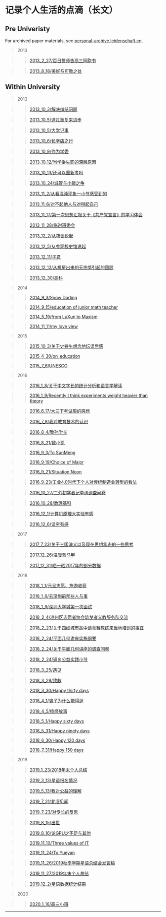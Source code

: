 # 记录个人生活的点滴（长文）

## Pre Univeristy
For archived paper materials, see [personal-archive.leidenschaft.cn](http://personal-archive.leidenschaft.cn).

> 2013

> > [2013_2_27/百日誓师告高三同胞书](2013/百日誓师告高三同胞书（赵丰）.html)

> > [2013_8_18/美好与可敬之处](2013/从别人那里发现美好与可敬之处.html)

## Within University

> 2013

> > [2013_10_3/解决纠结问题](2013/解决纠结问题.html)

> > [2013_10_5/通过重复来进步](2013/通过重复来进步.html)

> > [2013_10_5/大学记事](2013/university_life.html)

> > [2013_10_6/长辛店之行](2013/长辛店之行.html)

> > [2013_10_9/作为学委](2013/作为学委.html)

> > [2013_10_12/当学委失职的深层原因](2013/当学委失职的深层原因.html)

> > [2013_10_13/还可以重新考吗](2013/还可以重新考吗.html)

> > [2013_10_24/城管与小贩之争](2013/城管与小贩之争.html)

> > [2013_11_2/从看混沌现象一小节感受到的](2013/从看混沌现象一小节感受到的.html)

> > [2013_11_6/对不起他人与对得起自己](2013/对不起他人与对得起自己.html)

> > [2013_11_17/第一次思想汇报关于《共产党宣言》的学习体会](2013/第一次思想汇报.html)

> > [2013_11_28/临时班委会](2013/临时班委会.html)

> > [2013_12_2/从夜谈说起](2013/宿舍夜谈.html)

> > [2013_12_5/从参观校史馆说起](2013/从参观校史馆说起.html)

> > [2013_12_11/子君](2013/子君.html)

> > [2013_12_12/从机房出来的无热情引起的回顾](2013/从机房出来的无热情引起的回顾.html)

> > [2013_12_30/高科](2013/high_tech.html)

> 2014

> > [2014_9_3/Snow Darling](2014/snow_darling.html)

> > [2014_9_15/education of junior math teacher](2014/education_of_junior_math_teacher)

> > [2014_5_19/from LuXun to Maxism](2014/from_LuXun_to_Maxism)

> > [2014_11_11/my love view](2014/my_love_view)

> 2015

> > [2015_10_3/关于史铁生想念地坛读后感](2015/关于史铁生想念地坛读后感)

> > [2015_4_30/on_education](2015/on_education)

> > [2015_7_6/UNESCO](2015/UNESCO)

> 2016

> > [2016_1_8/关于中文字长的统计分析和语言学解读](2016/chinese_statistics.html)

> > [2016_1_9/Recently I think experiments weight heavier than theory](2016/experiments_vs_theory.html)

> > [2016_6_17/大三下考试周的感想](2016/exam_week.html)

> > [2016_7_8/我对教育技术的认识](2016/我对教育技术的认识.html)

> > [2016_8_4/致孙学长](2016/致孙学长.html)

> > [2016_8_21/致小凯](2016/致小凯.html)

> > [2016_9_3/To SunMeng](2016/ToSunMeng.html)

> > [2016_9_19/Choice of Major](2016/ChoiceOfMajor.html)

> > [2016_9_21/Situation Noon](2016/SituationNoon.html)

> > [2016_9_23/工业4.0时代下个人对传统制造业转型的看法](2016/manufacture_change.html)

> > [2016_10_27/二外初学者记单词调查问卷](2016/questionaire.html)

> > [2016_10_28/数理基科](2016/MathematicPhysicsBases.html)

> > [2016_12_1/计算机原理大实验有感](2016/计原大实验完成感想.html)

> > [2016_12_6/读穷有感](2016/读穷有感.html)

> 2017

> > [2017_7_23/关于三国演义以及现在思想状态的一些思考](2017/three_kingdom.html)

> > [2017_12_26/温暖蓝马甲](2017/温暖蓝马甲.html)

> > [2017_12_31/晒一晒2017年的部分数据](2017/statistics.html)


> 2018

> > [2018_1_1/元旦志愿、旅游收获](2018/元旦志愿、旅游收获.html)

> > [2018_1_6/去深圳前那些人与事](2018/去深圳前那些人与事.html)

> > [2018_1_9/深圳大学城第一次面试](2018/深圳大学城第一次面试.html)

> > [2018_2_4/凉州区志愿者协会筑梦者义教服务队交流](2018/volunteer_teaching_communication.html)

> > [2018_2_23/关于四线城市高中请竞赛教练来当地培训的事宜](2018/math_competition.html)

> > [2018_2_24/平面几何讲座实施纲要](2018/geometry_v3.html)

> > [2018_2_24/关于平面几何讲座的调查问卷](2018/questionaire.html)

> > [2018_2_24/返乡公益实践小节](2018/返乡公益实践小节.html)

> > [2018_3_25/遇见](2018/遇见.html)

> > [2018_3_28/致歉](2018/致歉.html)

> > [2018_3_30/Happy thirty days](2018/Happy_thirty_days.html)

> > [2018_4_1/骗子为什么能得逞](2018/骗子为什么能得逞.html)

> > [2018_4_5/杨绛故事](2018/杨绛故事.html)

> > [2018_5_1/Happy sixty days](2018/Happy_sixty_days.html)

> > [2018_5_31/Happy ninety days](2018/Happy_ninety_days.html)

> > [2018_6_30/Happy 120 days](2018/Happy_120_days.html)

> > [2018_7_31/Happy 150 days](2018/Happy_150_days.html)

> 2019

> > [2019_1_23/2018年末个人总结](2019/summary.html)

> > [2019_3_13/星语报名情况](2019/development_of_star_language.html)

> > [2019_5_13/我对公益的理解](2019/my_understanding_of_charity.html)

> > [2019_7_21/北滘见闻](2019/北滘见闻.html)

> > [2019_7_23/对专长的反思](2019/对专长的反思.html)

> > [2019_8_15/出世](2019/seek_others.html)

> > [2019_8_16/论GPU之不足与其他](2019/gpu_lack.html)

> > [2019_11_10/Three values of IT](2019/three_values_of_IT.html)

> > [2019_11_24/To Yueyan](2019/email_to_yueyan.html)

> > [2019_11_26/2019秋季学期星语总结会发言稿](2019/2019秋季学期星语总结会发言稿.html)

> > [2019_11_27/2019年末个人总结](2019/summary_end_year.html)

> > [2019_12_2/星语数据统计结果](2019/星语数据统计结果.html)

> 2020

> > [2020_1_16/高三小班](2020/高三小班)

------
